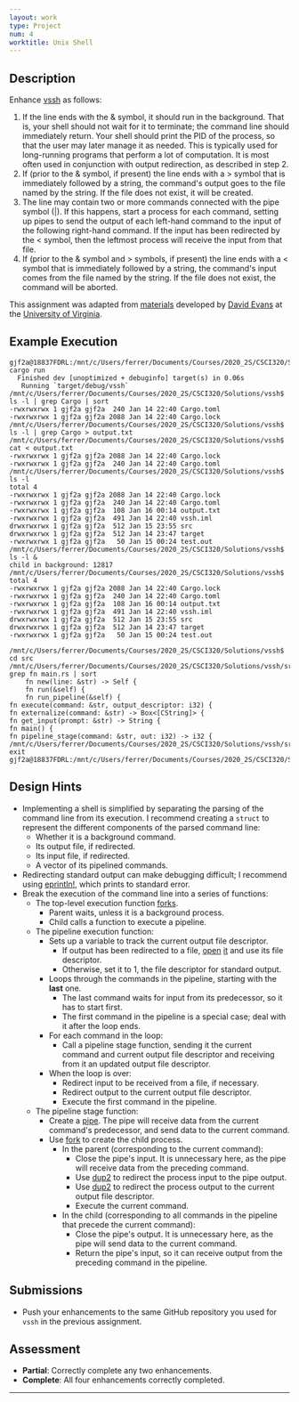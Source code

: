 ```yaml
---
layout: work
type: Project
num: 4
worktitle: Unix Shell
---
```


## Description

Enhance [vssh]({{site.baseurl}}/projects/rust2.html) as follows:
1. If the line ends with the & symbol, it should run in the background. That is, your shell should not wait for it to terminate; the command line should immediately return. Your shell should print the PID of the process, so that the user may later manage it as needed. This is typically used for long-running programs that perform a lot of computation. It is most often used in conjunction with output redirection, as described in step 2.
2. If (prior to the & symbol, if present) the line ends with a > symbol that is immediately followed by a string, the command's output goes to the file named by the string. If the file does not exist, it will be created.
3. The line may contain two or more commands connected with the pipe symbol (|). If this happens, start a process for each command, setting up pipes to send the output of each left-hand command to the input of the following right-hand command. If the input has been redirected by the < symbol, then the leftmost process will receive the input from that file.
4. If (prior to the & symbol and > symbols, if present) the line ends with a < symbol that is immediately followed by a string, the command's input comes from the file named by the string. If the file does not exist, the command will be aborted.

This assignment was adapted from [materials](http://rust-class.org/pages/ps2.html) developed by [David Evans](http://www.cs.virginia.edu/~evans/) at the [University of Virginia](https://engineering.virginia.edu/departments/computer-science).	

## Example Execution
```
gjf2a@18837FDRL:/mnt/c/Users/ferrer/Documents/Courses/2020_2S/CSCI320/Solutions/vssh$ cargo run
  Finished dev [unoptimized + debuginfo] target(s) in 0.06s
   Running `target/debug/vssh`
/mnt/c/Users/ferrer/Documents/Courses/2020_2S/CSCI320/Solutions/vssh$ ls -l | grep Cargo | sort
-rwxrwxrwx 1 gjf2a gjf2a  240 Jan 14 22:40 Cargo.toml
-rwxrwxrwx 1 gjf2a gjf2a 2088 Jan 14 22:40 Cargo.lock
/mnt/c/Users/ferrer/Documents/Courses/2020_2S/CSCI320/Solutions/vssh$ ls -l | grep Cargo > output.txt
/mnt/c/Users/ferrer/Documents/Courses/2020_2S/CSCI320/Solutions/vssh$ cat < output.txt
-rwxrwxrwx 1 gjf2a gjf2a 2088 Jan 14 22:40 Cargo.lock
-rwxrwxrwx 1 gjf2a gjf2a  240 Jan 14 22:40 Cargo.toml
/mnt/c/Users/ferrer/Documents/Courses/2020_2S/CSCI320/Solutions/vssh$ ls -l
total 4
-rwxrwxrwx 1 gjf2a gjf2a 2088 Jan 14 22:40 Cargo.lock
-rwxrwxrwx 1 gjf2a gjf2a  240 Jan 14 22:40 Cargo.toml
-rwxrwxrwx 1 gjf2a gjf2a  108 Jan 16 00:14 output.txt
-rwxrwxrwx 1 gjf2a gjf2a  491 Jan 14 22:40 vssh.iml
drwxrwxrwx 1 gjf2a gjf2a  512 Jan 15 23:55 src
drwxrwxrwx 1 gjf2a gjf2a  512 Jan 14 23:47 target
-rwxrwxrwx 1 gjf2a gjf2a   50 Jan 15 00:24 test.out
/mnt/c/Users/ferrer/Documents/Courses/2020_2S/CSCI320/Solutions/vssh$ ls -l &
child in background: 12817
/mnt/c/Users/ferrer/Documents/Courses/2020_2S/CSCI320/Solutions/vssh$ total 4
-rwxrwxrwx 1 gjf2a gjf2a 2088 Jan 14 22:40 Cargo.lock
-rwxrwxrwx 1 gjf2a gjf2a  240 Jan 14 22:40 Cargo.toml
-rwxrwxrwx 1 gjf2a gjf2a  108 Jan 16 00:14 output.txt
-rwxrwxrwx 1 gjf2a gjf2a  491 Jan 14 22:40 vssh.iml
drwxrwxrwx 1 gjf2a gjf2a  512 Jan 15 23:55 src
drwxrwxrwx 1 gjf2a gjf2a  512 Jan 14 23:47 target
-rwxrwxrwx 1 gjf2a gjf2a   50 Jan 15 00:24 test.out

/mnt/c/Users/ferrer/Documents/Courses/2020_2S/CSCI320/Solutions/vssh$ cd src
/mnt/c/Users/ferrer/Documents/Courses/2020_2S/CSCI320/Solutions/vssh/src$ grep fn main.rs | sort
    fn new(line: &str) -> Self {
	fn run(&self) {
	fn run_pipeline(&self) {
fn execute(command: &str, output_descriptor: i32) {
fn externalize(command: &str) -> Box<[CString]> {
fn get_input(prompt: &str) -> String {
fn main() {
fn pipeline_stage(command: &str, out: i32) -> i32 {	    
/mnt/c/Users/ferrer/Documents/Courses/2020_2S/CSCI320/Solutions/vssh/src$ exit 
gjf2a@18837FDRL:/mnt/c/Users/ferrer/Documents/Courses/2020_2S/CSCI320/Solutions/vssh$
```

## Design Hints

* Implementing a shell is simplified by separating the parsing of the command line from its execution. I 
recommend creating a `struct` to represent the different components of the parsed command line:
  * Whether it is a background command.
  * Its output file, if redirected.
  * Its input file, if redirected.
  * A vector of its pipelined commands.
* Redirecting standard output can make debugging difficult; I recommend using 
  [eprintln!](https://doc.rust-lang.org/std/macro.eprintln.html), which prints to standard error.
* Break the execution of the command line into a series of functions:
  * The top-level execution function [forks](https://docs.rs/nix/0.19.1/nix/unistd/fn.fork.html).
    * Parent waits, unless it is a background process.
	* Child calls a function to execute a pipeline.
  * The pipeline execution function:
    * Sets up a variable to track the current output file descriptor.
	  * If output has been redirected to a file, 
	    [open](https://docs.rs/nix/0.19.1/nix/fcntl/fn.open.html) 
		[it](https://man7.org/linux/man-pages/man2/open.2.html) and use its file descriptor.
	  * Otherwise, set it to 1, the file descriptor for standard output.
	* Loops through the commands in the pipeline, starting with the **last** one.
	  * The last command waits for input from its predecessor, so it has to start first.
	  * The first command in the pipeline is a special case; deal with it after the loop ends.
    * For each command in the loop:
      * Call a pipeline stage function, sending it the current command and current output 
	    file descriptor and receiving from it an updated output file descriptor.
    * When the loop is over:
      * Redirect input to be received from a file, if necessary.
	  * Redirect output to the current output file descriptor.
      * Execute the first command in the pipeline.
  * The pipeline stage function:
    * Create a [pipe](https://docs.rs/nix/0.19.1/nix/unistd/fn.pipe.html). The pipe will 
	  receive data from the current command's predecessor, and send data to the current 
	  command. 	  
    * Use [fork](https://docs.rs/nix/0.19.1/nix/unistd/fn.fork.html) to create the child process.
	  * In the parent (corresponding to the current command):
	    * Close the pipe's input. It is unnecessary here, as the pipe will receive data from
		  the preceding command.
	    * Use [dup2](https://docs.rs/nix/0.19.1/nix/unistd/fn.dup2.html) to redirect the process input to the pipe output.
		* Use [dup2](https://docs.rs/nix/0.19.1/nix/unistd/fn.dup2.html) to redirect the process output to the current output file descriptor.
		* Execute the current command.
      * In the child (corresponding to all commands in the pipeline that precede the current command):
	    * Close the pipe's output. It is unnecessary here, as the pipe will send data to 
		  the current command.
		* Return the pipe's input, so it can receive output from the preceding command in the pipeline.


## Submissions
* Push your enhancements to the same GitHub repository you used for `vssh` in the previous assignment.

## Assessment
* **Partial**: Correctly complete any two enhancements.
* **Complete**: All four enhancements correctly completed.

------------------------------------------------------------------------
